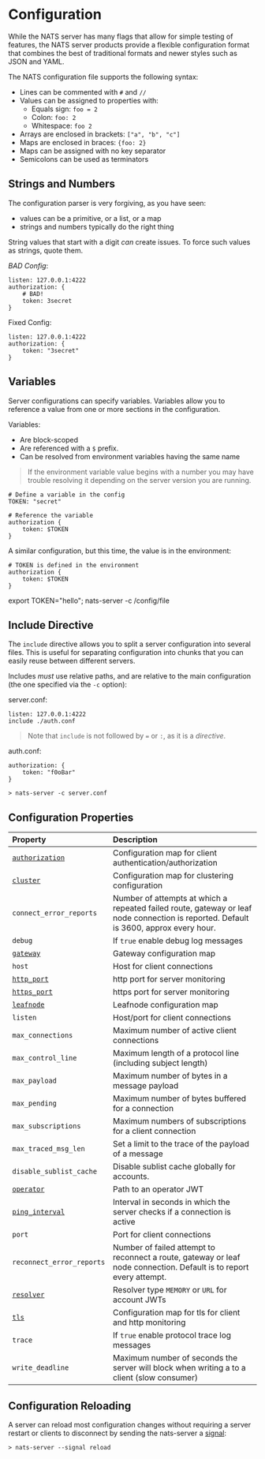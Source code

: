 # Configuration

While the NATS server has many flags that allow for simple testing of features, the NATS server products provide a flexible configuration format that combines the best of traditional formats and newer styles such as JSON and YAML.

The NATS configuration file supports the following syntax:

* Lines can be commented with `#` and `//`
* Values can be assigned to properties with:
  * Equals sign: `foo = 2`
  * Colon: `foo: 2`
  * Whitespace: `foo 2`
* Arrays are enclosed in brackets: `["a", "b", "c"]`
* Maps are enclosed in braces: `{foo: 2}`
* Maps can be assigned with no key separator
* Semicolons can be used as terminators

## Strings and Numbers

The configuration parser is very forgiving, as you have seen:

* values can be a primitive, or a list, or a map
* strings and numbers typically do the right thing

String values that start with a digit _can_ create issues. To force such values as strings, quote them.

_BAD Config_:

```text
listen: 127.0.0.1:4222
authorization: {
    # BAD!
    token: 3secret
}
```

Fixed Config:

```text
listen: 127.0.0.1:4222
authorization: {
    token: "3secret"
}
```

## Variables

Server configurations can specify variables. Variables allow you to reference a value from one or more sections in the configuration.

Variables:

* Are block-scoped
* Are referenced with a `$` prefix.
* Can be resolved from environment variables having the same name

> If the environment variable value begins with a number you may have trouble resolving it depending on the server version you are running.

```text
# Define a variable in the config
TOKEN: "secret"

# Reference the variable
authorization {
    token: $TOKEN
}
```

A similar configuration, but this time, the value is in the environment:

```text
# TOKEN is defined in the environment
authorization {
    token: $TOKEN
}
```

export TOKEN="hello"; nats-server -c /config/file

## Include Directive

The `include` directive allows you to split a server configuration into several files. This is useful for separating configuration into chunks that you can easily reuse between different servers.

Includes _must_ use relative paths, and are relative to the main configuration \(the one specified via the `-c` option\):

server.conf:

```text
listen: 127.0.0.1:4222
include ./auth.conf
```

> Note that `include` is not followed by `=` or `:`, as it is a _directive_.

auth.conf:

```text
authorization: {
    token: "f0oBar"
}
```

```text
> nats-server -c server.conf
```

## Configuration Properties

| Property | Description |
| :--- | :--- |
| [`authorization`](securing_nats/auth_intro/) | Configuration map for client authentication/authorization |
| [`cluster`](clustering/cluster_config.md) | Configuration map for clustering configuration |
| `connect_error_reports` | Number of attempts at which a repeated failed route, gateway or leaf node connection is reported. Default is 3600, approx every hour. |
| `debug` | If `true` enable debug log messages |
| [`gateway`](gateways/gateway.md) | Gateway configuration map |
| `host` | Host for client connections |
| [`http_port`](monitoring.md) | http port for server monitoring |
| [`https_port`](monitoring.md) | https port for server monitoring |
| [`leafnode`](leafnodes/leafnode_conf.md) | Leafnode configuration map |
| `listen` | Host/port for client connections |
| `max_connections` | Maximum number of active client connections |
| `max_control_line` | Maximum length of a protocol line \(including subject length\) |
| `max_payload` | Maximum number of bytes in a message payload |
| `max_pending` | Maximum number of bytes buffered for a connection |
| `max_subscriptions` | Maximum numbers of subscriptions for a client connection |
| `max_traced_msg_len` | Set a limit to the trace of the payload of a message |
| `disable_sublist_cache` | Disable sublist cache globally for accounts. |
| [`operator`](../../nats-tools/nsc/nsc.md#nats-server-configuration) | Path to an operator JWT |
| [`ping_interval`](../../developing-with-nats/intro/pingpong.md) | Interval in seconds in which the server checks if a connection is active |
| `port` | Port for client connections |
| `reconnect_error_reports` | Number of failed attempt to reconnect a route, gateway or leaf node connection. Default is to report every attempt. |
| [`resolver`](../../nats-tools/nsc/nsc.md#nats-server-configuration) | Resolver type `MEMORY` or `URL` for account JWTs |
| [`tls`](securing_nats/tls.md#tls-configuration) | Configuration map for tls for client and http monitoring |
| `trace` | If `true` enable protocol trace log messages |
| `write_deadline` | Maximum number of seconds the server will block when writing a to a client \(slow consumer\) |

## Configuration Reloading

A server can reload most configuration changes without requiring a server restart or clients to disconnect by sending the nats-server a [signal](../nats_admin/signals.md):

```text
> nats-server --signal reload
```

